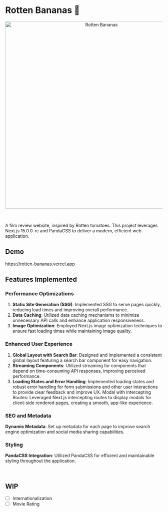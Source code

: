 # Rotten Bananas 🍌

<p align="center">
<img src="https://github.com/user-attachments/assets/2f0429fd-eabb-47a0-90ed-6b16a73e82d4" width="600" alt="Rotten Bananas">
</p>
<br>

A film review website, inspired by Rotten tomatoes.
This project leverages Next.js 15.0.0-rc and PandaCSS to deliver a modern, efficient web application.

## Demo
https://rotten-bananas.vercel.app

## Features Implemented

### Performance Optimizations

1. **Static Site Generation (SSG)**: Implemented SSG to serve pages quickly, reducing load times and improving overall performance.
2. **Data Caching**: Utilized data caching mechanisms to minimize unnecessary API calls and enhance application responsiveness.
3. **Image Optimization**: Employed Next.js image optimization techniques to ensure fast loading times while maintaining image quality.

### Enhanced User Experience

1. **Global Layout with Search Bar**: Designed and implemented a consistent global layout featuring a search bar component for easy navigation.
2. **Streaming Components**: Utilized streaming for components that depend on time-consuming API responses, improving perceived performance.
3. **Loading States and Error Handling**: Implemented loading states and robust error handling for form submissions and other user interactions to provide clear feedback and improve UX.
Modal with Intercepting Routes: Leveraged Next.js intercepting routes to display modals for client-side rendered pages, creating a smooth, app-like experience.

### SEO and Metadata

**Dynamic Metadata**: Set up metadata for each page to improve search engine optimization and social media sharing capabilities.

### Styling

**PandaCSS Integration**: Utilized PandaCSS for efficient and maintainable styling throughout the application.

<br>


## WIP
- [ ] Internationalization
- [ ] Movie Rating
